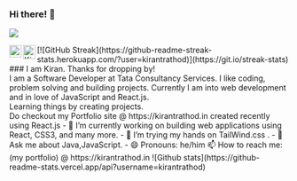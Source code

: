 ### Hi there! 👋 
![](https://komarev.com/ghpvc/?username=kirantrathod&color=blueviolet)

<a href="https://www.instagram.com/kiran_t_rathod/" rel="nofollow">
  <img align="left" alt="Kiran Rathod - Instagram" width="22px" src="https://cdn.jsdelivr.net/gh/dmhendricks/signature-social-icons/icons/round-flat-filled/50px/instagram.png"  data-canonical-src="https://cdn.jsdelivr.net/npm/simple-icons@v3/icons/instagram.svg" style="max-width:100%;">
</a>
<a href="https://www.linkedin.com/in/kirantrathod" rel="nofollow">
  <img align="left" alt="Kiran Rathod - LinkedIn" width="22px" src="https://cdn.jsdelivr.net/gh/dmhendricks/signature-social-icons/icons/round-flat-filled/50px/linkedin.png" data-canonical-src="https://cdn.jsdelivr.net/npm/simple-icons@v3/icons/linkedin.svg" width="25" height="25" style="max-width:100%;">
</a>
[![GitHub Streak](https://github-readme-streak-stats.herokuapp.com/?user=kirantrathod)](https://git.io/streak-stats)<br/>
### I am Kiran. Thanks for dropping by!<br/> 
I am a Software Developer at Tata Consultancy Services. I like coding, problem solving and building projects. Currently I am into web development and in love of JavaScript and React.js. <br/>
Learning things by creating projects.<br/>
Do checkout my Portfolio site @ https://kirantrathod.in created recently using React.js
<!-- <br/>Listening to "Prateek Kuhad". Currently binge watching "The Office US". -->
<!--
**kirantrathod/kirantrathod** is a ✨ _special_ ✨ repository because its `README.md` (this file) appears on your GitHub profile.
Here are some ideas to get you started:
-->
- 🔭 I’m currently working on building web applications using React, CSS3, and many more.
- 👯 I’m trying my hands on TailWind.css .
- 💬 Ask me about Java,JavaScript.
- 😄 Pronouns: he/him
<!-- - ⚡ Fun fact: I love--> 
<!--- 🤔 I’m looking for help with ...-->
📫 How to reach me: (my portfolio) @ https://kirantrathod.in 
![Github stats](https://github-readme-stats.vercel.app/api?username=kirantrathod)
